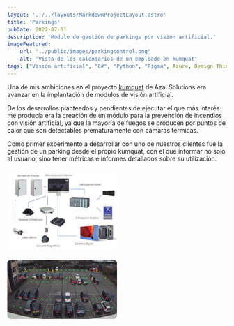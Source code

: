```yaml
---
layout: '../../layouts/MarkdownProjectLayout.astro'
title: 'Parkings'
pubDate: 2022-07-01
description: 'Módulo de gestión de parkings por visión artificial.'
imageFeatured:
    url: "../public/images/parkingcontrol.png"
    alt: 'Vista de los calendarios de un empleado en kumquat'
tags: ["Visión artificial", "C#", "Python", "Figma", Azure, Design Thinking, HTML, CSS]
---
```

Una de mis ambiciones en el proyecto <a href="/projects/kumquat" target="_blank">kumquat</a> de Azai Solutions era avanzar en la implantación de módulos de visión artificial.

De los desarrollos planteados y pendientes de ejecutar el que más interés me producía era la creación de un módulo para la prevención de incendios con visión artificial, ya que la mayoría de fuegos se producen por puntos de calor que son detectables prematuramente con cámaras térmicas.

Como primer experimento a desarrollar con uno de nuestros clientes fue la gestión de un parking desde el propio kumquat, con el que informar no solo al usuario, sino tener métricas e informes detallados sobre su utilización.

<div class="flex justify-center items-center">
            <img src="/public/images/parkingcontrolsystem.png" width="50%" alt="Vista de la gestión de citas en Ale Fisio" class="imgmd">
</div>  

<div class="flex justify-center items-center">
            <img src="/public/images/parkingcontrolview.png" width="50%" alt="Vista de la gestión de citas en Ale Fisio" class="imgmd">
</div>  


<style>
    .imgmd{
        border-radius: 0.5rem;
        margin-top: 2%;
        margin-bottom: 2%;
    }
</style>